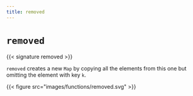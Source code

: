 ```yaml
---
title: removed
---
```


# `removed`

{{< signature removed >}}

`removed` creates a new `Map` by copying all the elements from this one but omitting the element with key `k`.

{{< figure src="images/functions/removed.svg" >}}
